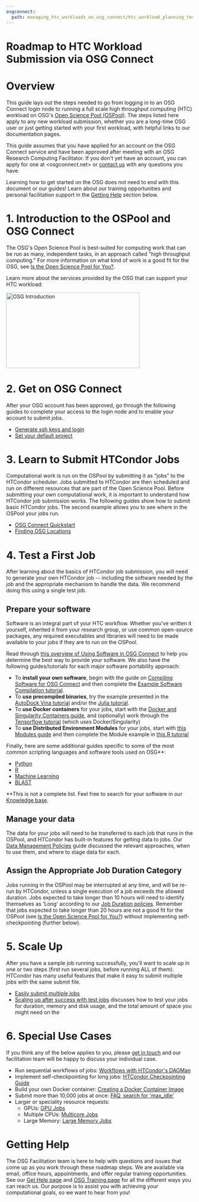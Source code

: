 ```yaml
---
osgconnect:
  path: managing_htc_workloads_on_osg_connect/htc_workload_planning_testing_scaling_up/roadmap.md
---
```


Roadmap to HTC Workload Submission via OSG Connect 
====================================



# Overview

This guide lays out the steps needed to go from logging in to an OSG 
Connect login node to running a full scale high throughput computing 
(HTC) workload on OSG's [Open Science Pool (OSPool)](https://opensciencegrid.org/about/open_science_pool/). 
The steps listed here apply to any new workload 
submission, whether you are a long-time OSG user or just getting 
started with your first workload, with helpful links to our documentation pages. 

This guide assumes that you have applied for an account on the OSG Connect service and 
have been approved after meeting with an OSG Research Computing Facilitator. 
If you don't yet have an account, you can apply for one at <osgconnect.net>
or [contact us](mailto:support@opensciencegrid.org) with any questions you have. 

Learning how to get started on the OSG does not need to end with this document or 
our guides! Learn about our training opportunities and personal facilitation support 
in the [Getting Help](#getting-help) section below. 

# 1. Introduction to the OSPool and OSG Connect

The OSG's Open Science Pool is best-suited for computing work that can be run as many, independent 
tasks, in an approach called "high throughput computing." For more information 
on what kind of work is a good fit for the OSG, 
see [Is the Open Science Pool for You?](../../../overview/welcome_and_account_setup/is-it-for-you/). 

Learn more about the services provided by the OSG that can support your HTC workload: 

<a href="https://www.youtube.com/watch?v=5FMAFxROGv0"><img alt="OSG Introduction" src="https://raw.githubusercontent.com/OSGConnect/connectbook/master/images/osg-intro-video-screenshot.png" width="360" height="204"></a>

<!-- Diagram/cartoon showing how jobs are distributed to multiple sites across the U.S.-->

# 2. Get on OSG Connect

After your OSG account has been approved, go through the following guides to 
complete your access to the login node and to enable your account to submit jobs. 

- [Generate ssh keys and login](../../../overview/welcome_and_account_setup/generate-add-sshkey/-generate-ssh-keys-and-activate-your-osg-login)
- [Set your default project](../../../overview/welcome_and_account_setup/starting-project/-join-and-use-a-project-in-osg-connect)

# 3. Learn to Submit HTCondor Jobs

Computational work is run on the OSPool by submitting it as “jobs” to the
HTCondor scheduler. Jobs submitted to HTCondor are then scheduled and
run on different resources that are part of the Open Science Pool.
Before submitting your own computational work, it is important to
understand how HTCondor job submission works. The following guides show
how to submit basic HTCondor jobs. The second example allows you to see
where in the OSPool your jobs run. 

- [OSG Connect Quickstart](../../../managing_htc_workloads_on_osg_connect/submitting_htc_workloads_with_htcondor/tutorial-quickstart/-osg-connect-quickstart)
- [Finding OSG Locations](../../../managing_htc_workloads_on_osg_connect/submitting_htc_workloads_with_htcondor/tutorial-osg-locations/-finding-osg-locations)

# 4. Test a First Job

After learning about the basics of HTCondor job submission, you will
need to generate your own HTCondor job -- including the software needed
by the job and the appropriate mechanism to handle the data. We
recommend doing this using a single test job. 

## Prepare your software

Software is an integral part of your HTC workflow.  Whether you’ve written it yourself, inherited it from your research group, or use common open-source packages, any required executables and libraries will need to be made available to your jobs if they are to run on the OSPool. 

Read through [this overview of Using Software in OSG Connect](../../../managing_htc_workloads_on_osg_connect/using_software_on_the_osg/software-overview/-using-software-in-osg-connect) to help you determine the best way to provide your software.  We also have the following guides/tutorials for each major software portability approach:

- To **install your own software**, begin with the guide on [Compiling Software for OSG Connect](../../../managing_htc_workloads_on_osg_connect/using_software_on_the_osg/compiling-applications/) and then complete the [Example Software Compilation tutorial](../../../managing_htc_workloads_on_osg_connect/using_software_on_the_osg/example-compilation/).
- To **use precompiled binaries**, try the example presented in the [AutoDock Vina tutorial](../../../software_examples_for_osg/drug_discovery/tutorial-AutoDockVina/-running-a-molecule-docking-job-with-autodock-vina) and/or the [Julia tutorial](../../../software_examples_for_osg/other_languages_tools/julia-on-osg/-using-julia-on-the-osg).
- To **use Docker containers** for your jobs, start with the [Docker and Singularity Containers guide](../../../managing_htc_workloads_on_osg_connect/using_software_on_the_osg/available-containers-list/), and (optionally) work through the [Tensorflow tutorial](../../../software_examples_for_osg/machine_learning/tutorial-tensorflow-containers/-working-with-tensorflow-gpus-and-containers) (which uses Docker/Singularity)
- To **use Distributed Environment Modules** for your jobs, start with [this Modules guide](../../../managing_htc_workloads_on_osg_connect/using_software_on_the_osg/software-request/) and then complete the Module example in [this R tutorial](../../../software_examples_for_osg/r/tutorial-R-addlibSNA/-run-r-scripts-on-osg)

Finally, here are some additional guides specific to some of the most common scripting languages and software tools used on OSG\*\*:

- [Python](../../../software_examples_for_osg/python/manage-python-packages/-run-python-scripts-on-osg)
- [R](../../../software_examples_for_osg/r/tutorial-R/-use-external-packages-in-your-r-jobs)
- [Machine Learning](../../../software_examples_for_osg/machine_learning/tutorial-tensorflow-containers/-working-with-tensorflow-gpus-and-containers)
- [BLAST](../../../software_examples_for_osg/bioinformatics/tutorial-blast-split/-running-a-blast-workflow)

\*\*This is not a complete list.  Feel free to search for your software in our [Knowledge base](https://support.opensciencegrid.org/support/solutions/). 

## Manage your data

The data for your jobs will need to be transferred to each job that runs in the OSPool, 
and HTCondor has built-in features for getting data to jobs. Our [Data Management Policies](../../../managing_htc_workloads_on_osg_connect/managing_data_for_jobs/osgconnect-storage/-data-management-and-policies) guide
discussed the relevant approaches, when to use them, and where to stage data for each.
<!--
- Pick a tutorial?
-->

<!-- TODO: add guides
## Organize your files*
## Troubleshooting*
-->

## Assign the Appropriate Job Duration Category

Jobs running in the OSPool may be interrupted at any time, and will be re-run by HTCondor, unless a single execution of a job exceeds the allowed duration. Jobs expected to take longer than 10 hours will need to identify themselves as 'Long' according to our [Job Duration policies](../../../managing_htc_workloads_on_osg_connect/htc_workload_planning_testing_scaling_up/roadmap/). Remember that jobs expected to take longer than 20 hours are not a good fit for the OSPool (see [Is the Open Science Pool for You?](../../../overview/welcome_and_account_setup/is-it-for-you/)) without implementing self-checkpointing (further below).

# 5. Scale Up

After you have a sample job running successfully, you’ll want to scale
up in one or two steps (first run several jobs, before running ALL of them). 
HTCondor has many useful features that make it easy to submit
multiple jobs with the same submit file.  

- [Easily submit multiple jobs](../../../managing_htc_workloads_on_osg_connect/submitting_htc_workloads_with_htcondor/submit-multiple-jobs/-easily-submit-multiple-jobs)
- [Scaling up after success with test jobs](../../../managing_htc_workloads_on_osg_connect/htc_workload_planning_testing_scaling_up/preparing-to-scale-up/-scaling-up-after-success-with-test-jobs) discusses how to test your jobs for duration, memory and disk usage, and the total amount of space you might need on the 

<!-- TODO: Making jobs resilient* -->

# 6. Special Use Cases

If you think any of the below applies to you, 
please [get in touch](mailto:support@opensciencegrid.org)
and our facilitation team will be happy to discuss your individual case. 

- Run sequential workflows of jobs: [Workflows with HTCondor's DAGMan](../../../managing_htc_workloads_on_osg_connect/automated_workflows/dagman-workflows/)
- Implement self-checkpointing for long jobs: [HTCondor Checkpointing Guide](https://htcondor.readthedocs.io/en/latest/users-manual/self-checkpointing-applications.html)
- Build your own Docker container: [Creating a Docker Container Image](../../../managing_htc_workloads_on_osg_connect/using_software_on_the_osg/new_modules_list/)
- Submit more than 10,000 jobs at once: [FAQ, search for 'max_idle'](../../../overview/references/frequently-asked-questions-faq-/)
- Larger or speciality resource requests: 
	- GPUs: [GPU Jobs](../../../managing_htc_workloads_on_osg_connect/considerations_for_specific_resource_needs/gpu-jobs/)
	- Multiple CPUs: [Multicore Jobs](../../../managing_htc_workloads_on_osg_connect/considerations_for_specific_resource_needs/multicore-jobs/)
	- Large Memory: [Large Memory Jobs](../../../managing_htc_workloads_on_osg_connect/considerations_for_specific_resource_needs/large-memory-jobs/)

# Getting Help 

The OSG Facilitation team is here to help with questions and issues that come up as you work 
through these roadmap steps. We are available via email, office hours, appointments, and offer 
regular training opportunities. See our [Get Help page](../../../support_and_training_resources/get_help%21/getting-help-from-RCFs/) and [OSG Training page](../../../support_and_training_resources/education_and_training/osgusertraining/)
for all the different ways you can reach us. Our purpose 
is to assist you with achieving your computational goals, so we want to hear from you!